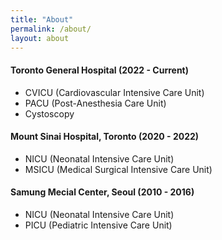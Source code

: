 ```yaml
---
title: "About"
permalink: /about/
layout: about
---
```


#### **Toronto General Hospital (2022 - Current)**
- CVICU (Cardiovascular Intensive Care Unit)
- PACU (Post-Anesthesia Care Unit)
- Cystoscopy <br/>

#### **Mount Sinai Hospital, Toronto (2020 - 2022)**
- NICU (Neonatal Intensive Care Unit)
- MSICU (Medical Surgical Intensive Care Unit)<br/>

#### **Samung Mecial Center, Seoul (2010 - 2016)**
- NICU (Neonatal Intensive Care Unit)
- PICU (Pediatric Intensive Care Unit)